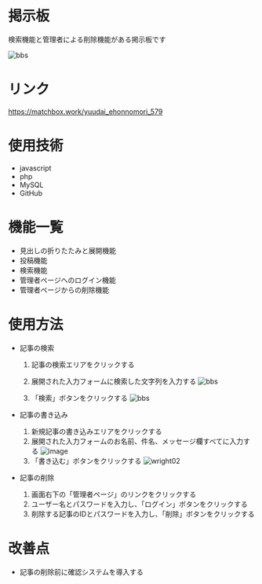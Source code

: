 # 掲示板
検索機能と管理者による削除機能がある掲示板です

![bbs](https://user-images.githubusercontent.com/92970448/140682847-f456e648-8753-4a1d-8f08-dd55d78783d1.PNG)

# リンク
https://matchbox.work/yuudai_ehonnomori_579

# 使用技術
* javascript
* php
* MySQL
* GitHub

# 機能一覧
* 見出しの折りたたみと展開機能
* 投稿機能
* 検索機能
* 管理者ページへのログイン機能
* 管理者ページからの削除機能

# 使用方法
* 記事の検索
    1. 記事の検索エリアをクリックする
    2. 展開された入力フォームに検索した文字列を入力する
    ![bbs](https://user-images.githubusercontent.com/92970448/140683167-5f9b0317-7353-41a4-bfbd-b547ef757d19.PNG)

    3. 「検索」ボタンをクリックする
    ![bbs](https://user-images.githubusercontent.com/92970448/140683027-ba39027f-e0ac-4cc9-b8c4-2177a9450ce5.PNG)

* 記事の書き込み
    1. 新規記事の書き込みエリアをクリックする
    2. 展開された入力フォームのお名前、件名、メッセージ欄すべてに入力する
   ![image](https://user-images.githubusercontent.com/92970448/140683401-419be056-f6cb-4afc-88ee-65153803d0db.png) 
    3. 「書き込む」ボタンをクリックする
   ![wright02](https://user-images.githubusercontent.com/92970448/140683621-33467cd6-db1e-49d7-baeb-9c805b4938e4.PNG)
* 記事の削除
    1. 画面右下の「管理者ページ」のリンクをクリックする
    2. ユーザー名とパスワードを入力し、「ログイン」ボタンをクリックする
    3. 削除する記事のIDとパスワードを入力し、「削除」ボタンをクリックする

 # 改善点
 * 記事の削除前に確認システムを導入する
